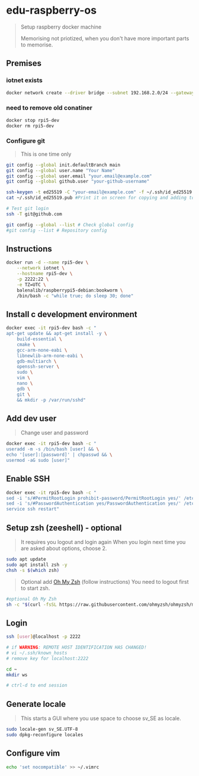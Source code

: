 # edu-raspberry-os

> Setup raspberry docker machine
>
> Memorising not priotized, when you don't have more important parts to memorise.

## Premises

### iotnet exists

```bash
docker network create --driver bridge --subnet 192.168.2.0/24 --gateway 192.168.2.1 iotnet
```

### need to remove old conatiner

```bash
docker stop rpi5-dev
docker rm rpi5-dev
```

### Configure git

> This is one time only

```bash
git config --global init.defaultBranch main
git config --global user.name "Your Name"
git config --global user.email "your.email@example.com"
git config --global github.user "your-github-username"

ssh-keygen -t ed25519 -C "your-email@example.com" -f ~/.ssh/id_ed25519 -N "" #Generate SSH key
cat ~/.ssh/id_ed25519.pub #Print it on screen for copying and adding to github SSH keys.

# Test git login
ssh -T git@github.com

git config --global --list # Check global config
#git config --list # Repository config
```

## Instructions

```bash
docker run -d --name rpi5-dev \
    --network iotnet \
    --hostname rpi5-dev \
    -p 2222:22 \
    -e TZ=UTC \
    balenalib/raspberrypi5-debian:bookworm \
    /bin/bash -c "while true; do sleep 30; done"
```

## Install c development environment

```bash
docker exec -it rpi5-dev bash -c "
apt-get update && apt-get install -y \
    build-essential \
    cmake \
    gcc-arm-none-eabi \
    libnewlib-arm-none-eabi \
    gdb-multiarch \
    openssh-server \
    sudo \
    vim \
    nano \
    gdb \
    git \
    && mkdir -p /var/run/sshd"
```

## Add dev user

> Change user and password

```bash
docker exec -it rpi5-dev bash -c "
useradd -m -s /bin/bash [user] && \
echo '[user]:[password]' | chpasswd && \
usermod -aG sudo [user]"
```

## Enable SSH

```bash
docker exec -it rpi5-dev bash -c "
sed -i 's/#PermitRootLogin prohibit-password/PermitRootLogin yes/' /etc/ssh/sshd_config && \
sed -i 's/#PasswordAuthentication yes/PasswordAuthentication yes/' /etc/ssh/sshd_config && \
service ssh restart"
```

## Setup zsh  (zeeshell) - optional

> It requires you logout and login again
> When you login next time you are asked about options, choose 2.

```bash
sudo apt update
sudo apt install zsh -y
chsh -s $(which zsh)
```

> Optional add [Oh My Zsh](https://ohmyz.sh) (follow instructions)
> You need to logout first to start zsh.
```bash
#optional Oh My Zsh
sh -c "$(curl -fsSL https://raw.githubusercontent.com/ohmyzsh/ohmyzsh/master/tools/install.sh)"
```

## Login

```bash
ssh [user]@localhost -p 2222

# if WARNING: REMOTE HOST IDENTIFICATION HAS CHANGED!
# vi ~/.ssh/known_hosts
# remove key for localhost:2222

cd ~
mkdir ws

# ctrl-d to end session
```

## Generate locale

> This starts a GUI where you use space to choose sv_SE as locale.

```bash
sudo locale-gen sv_SE.UTF-8
sudo dpkg-reconfigure locales
```

## Configure vim

```bash
echo 'set nocompatible' >> ~/.vimrc
```
